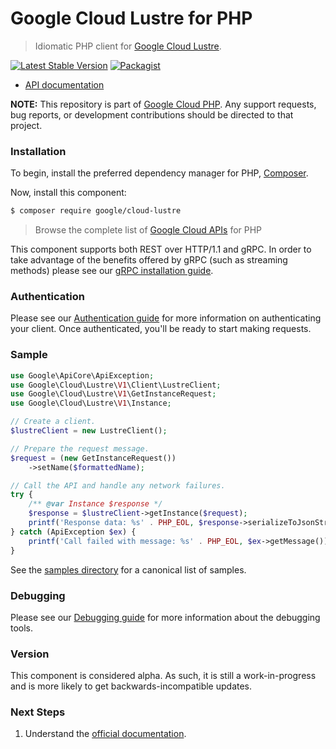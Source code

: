# Google Cloud Lustre for PHP

> Idiomatic PHP client for [Google Cloud Lustre](https://cloud.google.com/managed-lustre).

[![Latest Stable Version](https://poser.pugx.org/google/cloud-lustre/v/stable)](https://packagist.org/packages/google/cloud-lustre) [![Packagist](https://img.shields.io/packagist/dm/google/cloud-lustre.svg)](https://packagist.org/packages/google/cloud-lustre)

* [API documentation](https://cloud.google.com/php/docs/reference/cloud-lustre/latest)

**NOTE:** This repository is part of [Google Cloud PHP](https://github.com/googleapis/google-cloud-php). Any
support requests, bug reports, or development contributions should be directed to
that project.

### Installation

To begin, install the preferred dependency manager for PHP, [Composer](https://getcomposer.org/).

Now, install this component:

```sh
$ composer require google/cloud-lustre
```

> Browse the complete list of [Google Cloud APIs](https://cloud.google.com/php/docs/reference)
> for PHP

This component supports both REST over HTTP/1.1 and gRPC. In order to take advantage of the benefits
offered by gRPC (such as streaming methods) please see our
[gRPC installation guide](https://cloud.google.com/php/grpc).

### Authentication

Please see our [Authentication guide](https://github.com/googleapis/google-cloud-php/blob/main/AUTHENTICATION.md) for more information
on authenticating your client. Once authenticated, you'll be ready to start making requests.

### Sample

```php
use Google\ApiCore\ApiException;
use Google\Cloud\Lustre\V1\Client\LustreClient;
use Google\Cloud\Lustre\V1\GetInstanceRequest;
use Google\Cloud\Lustre\V1\Instance;

// Create a client.
$lustreClient = new LustreClient();

// Prepare the request message.
$request = (new GetInstanceRequest())
    ->setName($formattedName);

// Call the API and handle any network failures.
try {
    /** @var Instance $response */
    $response = $lustreClient->getInstance($request);
    printf('Response data: %s' . PHP_EOL, $response->serializeToJsonString());
} catch (ApiException $ex) {
    printf('Call failed with message: %s' . PHP_EOL, $ex->getMessage());
}
```

See the [samples directory](https://github.com/googleapis/google-cloud-php-lustre/tree/main/samples) for a canonical list of samples.

### Debugging

Please see our [Debugging guide](https://github.com/googleapis/google-cloud-php/blob/main/DEBUG.md)
for more information about the debugging tools.

### Version

This component is considered alpha. As such, it is still a work-in-progress and is more likely to get backwards-incompatible updates.

### Next Steps

1. Understand the [official documentation](https://cloud.google.com/managed-lustre/docs).
